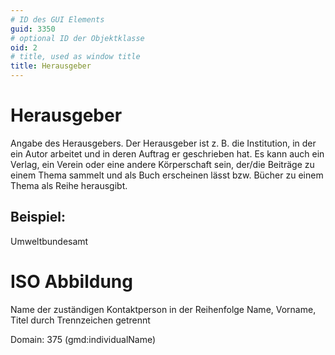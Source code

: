 ```yaml
---
# ID des GUI Elements
guid: 3350
# optional ID der Objektklasse
oid: 2
# title, used as window title
title: Herausgeber
---
```


# Herausgeber

Angabe des Herausgebers. Der Herausgeber ist z. B. die Institution, in der ein Autor arbeitet und in deren Auftrag er geschrieben hat. Es kann auch ein Verlag, ein Verein oder eine andere Körperschaft sein, der/die Beiträge zu einem Thema sammelt und als Buch erscheinen lässt bzw. Bücher zu einem Thema als Reihe herausgibt.

## Beispiel:

Umweltbundesamt

# ISO Abbildung

Name der zuständigen Kontaktperson in der Reihenfolge Name, Vorname, Titel durch Trennzeichen getrennt

Domain: 375 (gmd:individualName)
